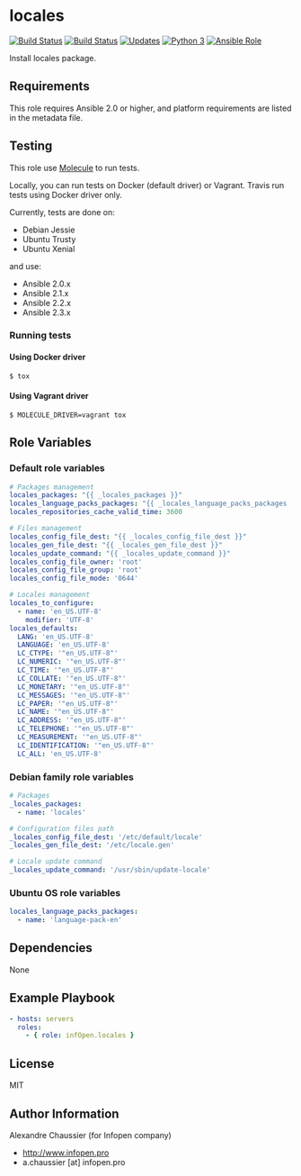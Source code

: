 # locales

[![Build Status](https://img.shields.io/travis/infOpen/ansible-role-locales/master.svg?label=travis_master)](https://travis-ci.org/infOpen/ansible-role-locales)
[![Build Status](https://img.shields.io/travis/infOpen/ansible-role-locales/develop.svg?label=travis_develop)](https://travis-ci.org/infOpen/ansible-role-locales)
[![Updates](https://pyup.io/repos/github/infOpen/ansible-role-locales/shield.svg)](https://pyup.io/repos/github/infOpen/ansible-role-locales/)
[![Python 3](https://pyup.io/repos/github/infOpen/ansible-role-locales/python-3-shield.svg)](https://pyup.io/repos/github/infOpen/ansible-role-locales/)
[![Ansible Role](https://img.shields.io/ansible/role/17061.svg)](https://galaxy.ansible.com/infOpen/locales/)

Install locales package.

## Requirements

This role requires Ansible 2.0 or higher,
and platform requirements are listed in the metadata file.

## Testing

This role use [Molecule](https://github.com/metacloud/molecule/) to run tests.

Locally, you can run tests on Docker (default driver) or Vagrant.
Travis run tests using Docker driver only.

Currently, tests are done on:
- Debian Jessie
- Ubuntu Trusty
- Ubuntu Xenial

and use:
- Ansible 2.0.x
- Ansible 2.1.x
- Ansible 2.2.x
- Ansible 2.3.x

### Running tests

#### Using Docker driver

```
$ tox
```

#### Using Vagrant driver

```
$ MOLECULE_DRIVER=vagrant tox
```

## Role Variables

### Default role variables

``` yaml
# Packages management
locales_packages: "{{ _locales_packages }}"
locales_language_packs_packages: "{{ _locales_language_packs_packages | default([]) }}"
locales_repositories_cache_valid_time: 3600

# Files management
locales_config_file_dest: "{{ _locales_config_file_dest }}"
locales_gen_file_dest: "{{ _locales_gen_file_dest }}"
locales_update_command: "{{ _locales_update_command }}"
locales_config_file_owner: 'root'
locales_config_file_group: 'root'
locales_config_file_mode: '0644'

# Locales management
locales_to_configure:
  - name: 'en_US.UTF-8'
    modifier: 'UTF-8'
locales_defaults:
  LANG: 'en_US.UTF-8'
  LANGUAGE: 'en_US.UTF-8'
  LC_CTYPE: '"en_US.UTF-8"'
  LC_NUMERIC: '"en_US.UTF-8"'
  LC_TIME: '"en_US.UTF-8"'
  LC_COLLATE: '"en_US.UTF-8"'
  LC_MONETARY: '"en_US.UTF-8"'
  LC_MESSAGES: '"en_US.UTF-8"'
  LC_PAPER: '"en_US.UTF-8"'
  LC_NAME: '"en_US.UTF-8"'
  LC_ADDRESS: '"en_US.UTF-8"'
  LC_TELEPHONE: '"en_US.UTF-8"'
  LC_MEASUREMENT: '"en_US.UTF-8"'
  LC_IDENTIFICATION: '"en_US.UTF-8"'
  LC_ALL: 'en_US.UTF-8'
```

### Debian family role variables

``` yaml
# Packages
_locales_packages:
  - name: 'locales'

# Configuration files path
_locales_config_file_dest: '/etc/default/locale'
_locales_gen_file_dest: '/etc/locale.gen'

# Locale update command
_locales_update_command: '/usr/sbin/update-locale'
```

### Ubuntu OS role variables

``` yaml
locales_language_packs_packages:
  - name: 'language-pack-en'
```

## Dependencies

None

## Example Playbook

``` yaml
- hosts: servers
  roles:
    - { role: infOpen.locales }
```

## License

MIT

## Author Information

Alexandre Chaussier (for Infopen company)
- http://www.infopen.pro
- a.chaussier [at] infopen.pro
